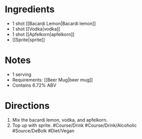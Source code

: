 # Ingredients
- 1 shot [[Bacardi Lemon|Bacardi lemon]]
- 1 shot [[Vodka|vodka]]
- 1 shot [[Apfelkorn|apfelkorn]]
- [[Sprite|sprite]]
# Notes
- 1 serving
- Requirements: [[Beer Mug|beer mug]]
- Contains 6.72% ABV
# Directions
1. Mix the bacardi lemon, vodka, and apfelkorn.
2. Top up with sprite.
#Course/Drink  #Course/Drink/Alcoholic  #Source/DeBolk  #Diet/Vegan 